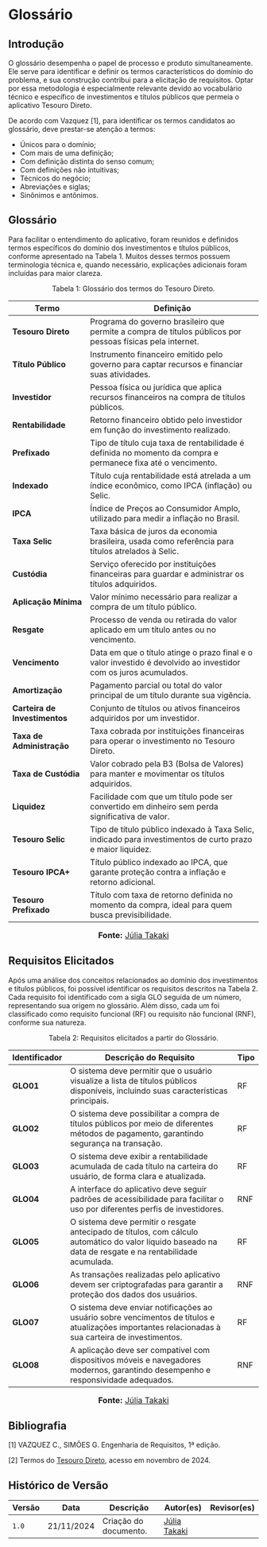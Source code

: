 # Glossário

## Introdução

O glossário desempenha o papel de processo e produto simultaneamente. Ele serve para identificar e definir os termos característicos do domínio do problema, e sua construção contribui para a elicitação de requisitos. Optar por essa metodologia é especialmente relevante devido ao vocabulário técnico e específico de investimentos e títulos públicos que permeia o aplicativo Tesouro Direto.

De acordo com Vazquez [1], para identificar os termos candidatos ao glossário, deve prestar-se atenção a termos:

- Únicos para o domínio;
- Com mais de uma definição;
- Com definição distinta do senso comum;
- Com definições não intuitivas;
- Técnicos do negócio;
- Abreviações e siglas;
- Sinônimos e antônimos.

## Glossário

Para facilitar o entendimento do aplicativo, foram reunidos e definidos termos específicos do domínio dos investimentos e títulos públicos, conforme apresentado na Tabela 1. Muitos desses termos possuem terminologia técnica e, quando necessário, explicações adicionais foram incluídas para maior clareza.

<div style="text-align: center">
<p> Tabela 1: Glossário dos termos do Tesouro Direto.</p>
</div>

| **Termo**             | **Definição**                                                                                     |
|-----------------------|-------------------------------------------------------------------------------------------------|
| **Tesouro Direto**     | Programa do governo brasileiro que permite a compra de títulos públicos por pessoas físicas pela internet. |
| **Título Público**     | Instrumento financeiro emitido pelo governo para captar recursos e financiar suas atividades.   |
| **Investidor**         | Pessoa física ou jurídica que aplica recursos financeiros na compra de títulos públicos.        |
| **Rentabilidade**      | Retorno financeiro obtido pelo investidor em função do investimento realizado.                   |
| **Prefixado**          | Tipo de título cuja taxa de rentabilidade é definida no momento da compra e permanece fixa até o vencimento. |
| **Indexado**           | Título cuja rentabilidade está atrelada a um índice econômico, como IPCA (inflação) ou Selic.   |
| **IPCA**               | Índice de Preços ao Consumidor Amplo, utilizado para medir a inflação no Brasil.                 |
| **Taxa Selic**         | Taxa básica de juros da economia brasileira, usada como referência para títulos atrelados à Selic. |
| **Custódia**           | Serviço oferecido por instituições financeiras para guardar e administrar os títulos adquiridos. |
| **Aplicação Mínima**   | Valor mínimo necessário para realizar a compra de um título público.                             |
| **Resgate**            | Processo de venda ou retirada do valor aplicado em um título antes ou no vencimento.            |
| **Vencimento**         | Data em que o título atinge o prazo final e o valor investido é devolvido ao investidor com os juros acumulados. |
| **Amortização**        | Pagamento parcial ou total do valor principal de um título durante sua vigência.                 |
| **Carteira de Investimentos** | Conjunto de títulos ou ativos financeiros adquiridos por um investidor.                         |
| **Taxa de Administração** | Taxa cobrada por instituições financeiras para operar o investimento no Tesouro Direto.           |
| **Taxa de Custódia**   | Valor cobrado pela B3 (Bolsa de Valores) para manter e movimentar os títulos adquiridos.         |
| **Liquidez**           | Facilidade com que um título pode ser convertido em dinheiro sem perda significativa de valor.   |
| **Tesouro Selic**      | Tipo de título público indexado à Taxa Selic, indicado para investimentos de curto prazo e maior liquidez. |
| **Tesouro IPCA+**      | Título público indexado ao IPCA, que garante proteção contra a inflação e retorno adicional.     |
| **Tesouro Prefixado**  | Título com taxa de retorno definida no momento da compra, ideal para quem busca previsibilidade. |

<div>
<font size="3"><p style="text-align: center"><b>Fonte:</b> <a href="https://github.com/juliatakaki">Júlia Takaki</a></font></p>
</div>

## Requisitos Elicitados

Após uma análise dos conceitos relacionados ao domínio dos investimentos e títulos públicos, foi possível identificar os requisitos descritos na Tabela 2. Cada requisito foi identificado com a sigla GLO seguida de um número, representando sua origem no glossário. Além disso, cada um foi classificado como requisito funcional (RF) ou requisito não funcional (RNF), conforme sua natureza.

<div style="text-align: center">
<p> Tabela 2: Requisitos elicitados a partir do Glossário.</p>
</div>

| **Identificador** | **Descrição do Requisito**                                                                                                                                   | **Tipo** |
|--------------------|-------------------------------------------------------------------------------------------------------------------------------------------------------------|----------|
| **GLO01**          | O sistema deve permitir que o usuário visualize a lista de títulos públicos disponíveis, incluindo suas características principais.                          | RF       |
| **GLO02**          | O sistema deve possibilitar a compra de títulos públicos por meio de diferentes métodos de pagamento, garantindo segurança na transação.                     | RF       |
| **GLO03**          | O sistema deve exibir a rentabilidade acumulada de cada título na carteira do usuário, de forma clara e atualizada.                                         | RF       |
| **GLO04**          | A interface do aplicativo deve seguir padrões de acessibilidade para facilitar o uso por diferentes perfis de investidores.                                 | RNF      |
| **GLO05**          | O sistema deve permitir o resgate antecipado de títulos, com cálculo automático do valor líquido baseado na data de resgate e na rentabilidade acumulada.   | RF       |
| **GLO06**          | As transações realizadas pelo aplicativo devem ser criptografadas para garantir a proteção dos dados dos usuários.                                          | RNF      |
| **GLO07**          | O sistema deve enviar notificações ao usuário sobre vencimentos de títulos e atualizações importantes relacionadas à sua carteira de investimentos.          | RF       |
| **GLO08**          | A aplicação deve ser compatível com dispositivos móveis e navegadores modernos, garantindo desempenho e responsividade adequados.                           | RNF      |

<div>
<font size="3"><p style="text-align: center"><b>Fonte:</b> <a href="https://github.com/juliatakaki">Júlia Takaki</a></font></p>
</div>

## Bibliografia

[1] VAZQUEZ C., SIMÕES G. Engenharia de Requisitos, 1ª edição.

[2] Termos do [Tesouro Direto](https://www.tesourodireto.com.br/), acesso em novembro de 2024.

## Histórico de Versão

| Versão | Data       | Descrição                          | Autor(es)     |  Revisor(es)  |
| ------ | ---------- | ---------------------------------- | ------------- | ------------- |
| `1.0`  | 21/11/2024 | Criação do documento.              | [Júlia Takaki](https://github.com/juliatakaki) ||